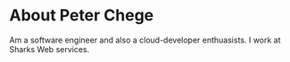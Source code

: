 # About Peter Chege
Am a software engineer and also a cloud-developer enthuasists. I work at Sharks Web services.
